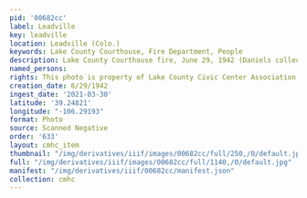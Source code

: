 ```yaml
---
pid: '00682cc'
label: Leadville
key: leadville
location: Leadville (Colo.)
keywords: Lake County Courthouse, Fire Department, People
description: Lake County Courthouse fire, June 29, 1942 (Daniels collection)
named_persons: 
rights: This photo is property of Lake County Civic Center Association.
creation_date: 6/29/1942
ingest_date: '2021-03-30'
latitude: '39.24821'
longitude: "-106.29193"
format: Photo
source: Scanned Negative
order: '633'
layout: cmhc_item
thumbnail: "/img/derivatives/iiif/images/00682cc/full/250,/0/default.jpg"
full: "/img/derivatives/iiif/images/00682cc/full/1140,/0/default.jpg"
manifest: "/img/derivatives/iiif/00682cc/manifest.json"
collection: cmhc
---
```


